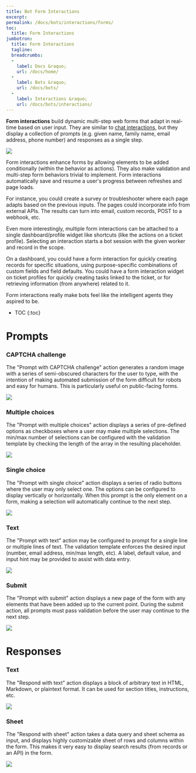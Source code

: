 ```yaml
---
title: Bot Form Interactions
excerpt: 
permalink: /docs/bots/interactions/forms/
toc:
  title: Form Interactions
jumbotron:
  title: Form Interactions
  tagline: 
  breadcrumbs:
  -
    label: Docs &raquo;
    url: /docs/home/
  -
    label: Bots &raquo;
    url: /docs/bots/
  -
    label: Interactions &raquo;
    url: /docs/bots/interactions/
---
```


**Form interactions** build dynamic multi-step web forms that adapt in real-time based on user input. They are similar to [chat interactions](/docs/bots/interactions/chat/), but they display a collection of prompts (e.g. given name, family name, email address, phone number) and responses as a single step.

<div class="cerb-screenshot">
<img src="/assets/images/releases/9.3/form-interactions.gif" class="screenshot">
</div>

Form interactions enhance forms by allowing elements to be added conditionally (within the behavior as actions). They also make validation and multi-step form behaviors trivial to implement. Form interactions automatically save and resume a user's progress between refreshes and page loads.

For instance, you could create a survey or troubleshooter where each page adapts based on the previous inputs. The pages could incorporate info from external APIs. The results can turn into email, custom records, POST to a webhook, etc.

Even more interestingly, multiple form interactions can be attached to a single dashboard/profile widget like shortcuts (like the actions on a ticket profile). Selecting an interaction starts a bot session with the given worker and record in the scope.

On a dashboard, you could have a form interaction for quickly creating records for specific situations, using purpose-specific combinations of custom fields and field defaults. You could have a form interaction widget on ticket profiles for quickly creating tasks linked to the ticket, or for retrieving information (from anywhere) related to it.

Form interactions really make bots feel like the intelligent agents they aspired to be.

* TOC
{:toc}

# Prompts

### CAPTCHA challenge

The "Prompt with CAPTCHA challenge" action generates a random image with a series of semi-obscured characters for the user to type, with the intention of making automated submission of the form difficult for robots and easy for humans. This is particularly useful on public-facing forms.

<div class="cerb-screenshot">
<img src="/assets/images/releases/9.3/form-interaction-prompt-captcha.png" class="screenshot">
</div>

### Multiple choices

The "Prompt with multiple choices" action displays a series of pre-defined options as checkboxes where a user may make multiple selections. The min/max number of selections can be configured with the validation template by checking the length of the array in the resulting placeholder.

<div class="cerb-screenshot">
<img src="/assets/images/releases/9.3/form-interaction-prompt-choices.png" class="screenshot">
</div>

### Single choice

The "Prompt with single choice" action displays a series of radio buttons where the user may only select one. The options can be configured to display vertically or horizontally. When this prompt is the only element on a form, making a selection will automatically continue to the next step.

<div class="cerb-screenshot">
<img src="/assets/images/releases/9.3/form-interaction-prompt-choice.png" class="screenshot">
</div>

### Text

The "Prompt with text" action may be configured to prompt for a single line or multiple lines of text. The validation template enforces the desired input (number, email address, min/max length, etc). A label, default value, and input hint may be provided to assist with data entry.

<div class="cerb-screenshot">
<img src="/assets/images/releases/9.3/form-interaction-prompt-text.png" class="screenshot">
</div>

### Submit

The "Prompt with submit" action displays a new page of the form with any elements that have been added up to the current point. During the submit action, all prompts must pass validation before the user may continue to the next step.

<div class="cerb-screenshot">
<img src="/assets/images/releases/9.3/form-interaction-prompt-submit.png" class="screenshot">
</div>

# Responses

### Text

The "Respond with text" action displays a block of arbitrary text in HTML, Markdown, or plaintext format. It can be used for section titles, instructions, etc.

<div class="cerb-screenshot">
<img src="/assets/images/releases/9.3/form-interaction-respond-text.png" class="screenshot">
</div>

### Sheet

The "Respond with sheet" action takes a data query and sheet schema as input, and displays highly customizable sheet of rows and columns within the form. This makes it very easy to display search results (from records or an API) in the form.

<div class="cerb-screenshot">
<img src="/assets/images/releases/9.3/form-interaction-respond-sheet.png" class="screenshot">
</div>
